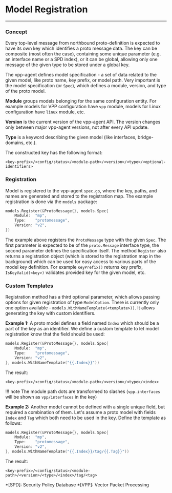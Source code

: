 # Model Registration

---

### Concept

Every top-level message from northbound proto-definition is expected to have its own key which identifies a proto message data. The key can be composite (most often the case), containing some unique parameter (e.g. an interface name or a SPD index), or it can be global, allowing only one message of the given type to be stored under a global key. 

The vpp-agent defines model specification - a set of data related to the given model, like proto name, key prefix, or model path. Very important is the model specification (or `Spec`), which defines a module, version, and type of the proto model.  

**Module** groups models belonging for the same configuration entity. For example models for VPP configuration have `vpp` module, models for Linux configuration have `linux` module, etc.

**Version** is the current version of the vpp-agent API. The version changes only between major vpp-agent versions, not after every API update.

**Type** is a keyword describing the given model (like interfaces, bridge-domains, etc.).

The constructed key has the following format:
```
<key-prefix>/<config/status>/<module-path>/<version>/<type>/<optional-identifiers>
``` 

### Registration

Model is registered to the vpp-agent `spec.go`, where the key, paths, and names are generated and stored to the registration map. The example registration is done via the `models` package:

```go
models.Register(&ProtoMessage{}, models.Spec{
    Module:  "mp",
    Type:    "protomessage",
    Version: "v2",
})
```

The example above registers the `ProtoMessage` type with the given `Spec`. The first parameter is expected to be of the `proto.Message` interface type, the second parameter defines the specification itself. The method `Register` also returns a registration object (which is stored to the registration map in the background) which can be used for easy access to various parts of the model key definition. For example `KeyPrefix()` returns key prefix, `IsKeyValid(<key>)` validates provided key for the given model, etc.

### Custom Templates

Registration method has a third optional parameter, which allows passing options for given registration of type `ModelOption`. There is currently only one option available - `models.WithNameTemplate(<template>))`. It allows generating the key with custom identifiers. 

**Example 1:**
A proto model defines a field named `Index` which should be a part of the key as an identifier. We define a custom template to let model registration know that the field should be used:
```go
models.Register(&ProtoMessage{}, models.Spec{
    Module:  "mp",
    Type:    "protomessage",
    Version: "v2",
}, models.WithNameTemplate("{{.Index}}"))
```

The result:
```
<key-prefix>/<config/status>/<module-path>/<version>/<type>/<index>
```
 
!!! note
    The module path dots are transformed to slashes (`vpp.interfaces` will be shown as `vpp/interfaces` in the key) 
 
**Example 2:**
Another model cannot be defined with a single unique field, but required a combination of them. Let's assume a proto model with fields `Index` and `Tag` which both need to be used in the key. Define the template as follows:
```go
models.Register(&ProtoMessage{}, models.Spec{
    Module:  "mp",
    Type:    "protomessage",
    Version: "v2",
}, models.WithNameTemplate("{{.Index}}/tag/{{.Tag}}"))
```

The result:
```
<key-prefix>/<config/status>/<module-path>/<version>/<type>/<index>/tag/<tag>
```

*[SPD]: Security Policy Database
*[VPP]: Vector Packet Processing




